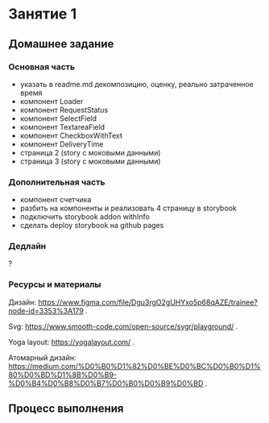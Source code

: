 # Занятие 1
## Домашнее задание
### Основная часть
- указать в readme.md декомпозицию, оценку, реально затраченное время
- компонент Loader
- компонент RequestStatus
- компонент SelectField
- компонент TextareaField
- компонент CheckboxWithText
- компонент DeliveryTime
- страница 2 (story с моковыми данными)
- страница 3 (story с моковыми данными)

### Дополнительная часть
- компонент счетчика
- разбить на компоненты и реализовать 4 страницу в storybook
- подключить storybook addon withInfo
- сделать deploy storybook на github pages

### Дедлайн
?

### Ресурсы и материалы

Дизайн: https://www.figma.com/file/Dgu3rgO2gUHYxo5p68qAZE/trainee?node-id=3353%3A179 . 

Svg: https://www.smooth-code.com/open-source/svgr/playground/ . 

Yoga layout: https://yogalayout.com/ . 

Атомарный дизайн: https://medium.com/%D0%B0%D1%82%D0%BE%D0%BC%D0%B0%D1%80%D0%BD%D1%8B%D0%B9-%D0%B4%D0%B8%D0%B7%D0%B0%D0%B9%D0%BD . 

## Процесс выполнения
